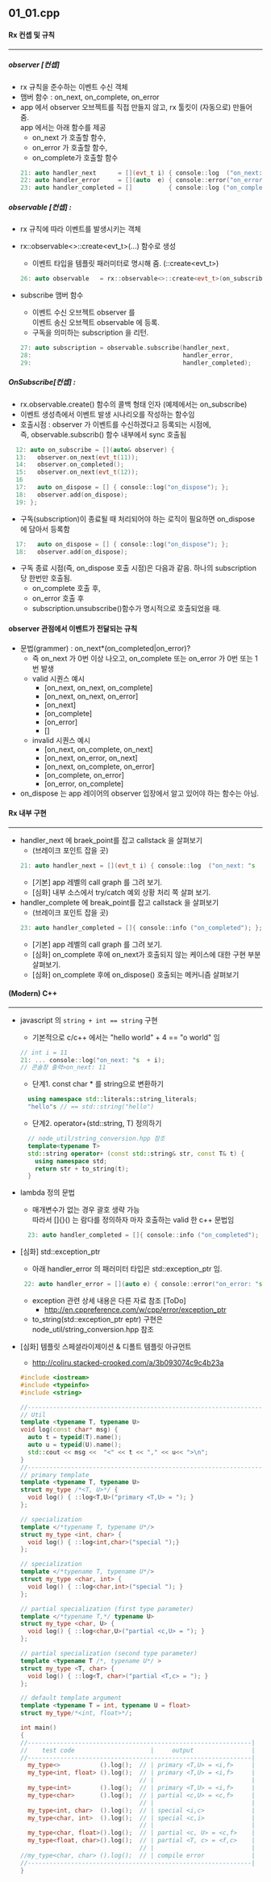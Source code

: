 ## 01_01.cpp
#### Rx 컨셉 및 규칙 
----------------
##### observer [컨셉] 
* rx 규칙을 준수하는 이벤트 수신 객체
* 맴버 함수 : on_next, on_complete, on_error 
* app 에서 observer 오브젝트를 직접 만들지 않고, rx 툴킷이 (자동으로) 만들어 줌.  
  app 에서는 아래 함수를 제공  
  * on_next 가 호출할 함수,  
  * on_error 가 호출할 함수,  
  * on_complete가 호출할 함수
  ```cpp
  21: auto handler_next      = [](evt_t i) { console::log  ("on_next: "s  + i); };
  22: auto handler_error     = [](auto  e) { console::error("on_error: "s + e); };
  23: auto handler_completed = []          { console::log ("on_completed");     };
  ```

##### observable [컨셉] : 
* rx 규칙에 따라 이벤트를 발생시키는 객체
* rx::observable<>::create<evt_t>(...) 함수로 생성
  * 이벤트 타입을 템플릿 패러미터로 명시해 줌. (::create<evt_t>)
  ```cpp
  26: auto observable   = rx::observable<>::create<evt_t>(on_subscribe)
  ```
  
* subscribe 맴버 함수
  * 이벤트 수신 오브젝트 observer 를  
     이벤트 송신 오브젝트 observable 에 등록.
  * 구독을 의미하는 subscription 을 리턴.
  ```cpp
  27: auto subscription = observable.subscribe(handler_next,
  28:                                          handler_error,
  29:                                          handler_completed);
  ```


##### OnSubscribe[컨셉] :
* rx.observable.create() 함수의 콜백 형태 인자 (예제에서는 on_subscribe)
* 이벤트 생성측에서 이벤트 발생 시나리오를 작성하는 함수임
* 호출시점 : observer 가 이벤트를 수신하겠다고 등록되는 시점에,  
  즉, observable.subscrib() 함수 내부에서 sync 호출됨
```cpp
  12: auto on_subscribe = [](auto& observer) {
  13:   observer.on_next(evt_t(11));
  14:   observer.on_completed();
  15:   observer.on_next(evt_t(12));
  16
  17:   auto on_dispose = [] { console::log("on_dispose"); };
  18:   observer.add(on_dispose);
  19: };
```
* 구독(subscription)이 종료될 때 처리되어야 하는 로직이 필요하면 on_dispose 에 담아서 등록함
```cpp
  17:   auto on_dispose = [] { console::log("on_dispose"); };
  18:   observer.add(on_dispose); 
```    
  * 구독 종료 시점(즉, on_dispose 호출 시점)은 다음과 같음. 하나의 subscription 당 한번만 호출됨.
    *  on_complete 호출 후, 
    *  on_error 호출 후
    *  subscription.unsubscribe()함수가 명시적으로 호출되었을 때.

#### observer 관점에서 이벤트가 전달되는 규칙
* 문법(grammer) : on_next*(on_completed|on_error)?
  * 즉 on_next 가 0번 이상 나오고,  on_complete 또는 on_error 가 0번 또는 1번 발생
  * valid 시퀀스 예시
    * [on_next, on_next, on_complete]
    * [on_next, on_next, on_error]
    * [on_next]
    * [on_complete]
    * [on_error]
    * []
  * invalid 시퀀스 예시
    * [on_next, on_complete, on_next]
    * [on_next, on_error,    on_next]
    * [on_next, on_complete, on_error]
    * [on_complete, on_error]
    * [on_error, on_complete]
* on_dispose 는
  app 레이어의 observer 입장에서 알고 있어야 하는 함수는 아님.

  
#### Rx 내부 구현
----------------
* handler_next 에 braek_point를 잡고 callstack 을 살펴보기
  * (브레이크 포인트 잡을 곳)
  ```cpp
  21: auto handler_next = [](evt_t i) { console::log  ("on_next: "s  + i); };
  ```
  * [기본] app 레벨의  call graph 를 그려 보기.
  * [심화] 내부 소스에서 try/catch 예외 상황 처리 쪽 살펴 보기.
* handler_complete 에 break_point를 잡고 callstack 을 살펴보기
  * (브레이크 포인트 잡을 곳)
  ```cpp
  23: auto handler_completed = []{ console::info ("on_completed"); };
  ```
  * [기본] app 레벨의 call graph 를 그려 보기.
  * [심화] on_complete 후에 on_next가 호출되지 않는 케이스에 대한 구현 부분 살펴보기. 
  * [심화] on_complete 후에 on_dispose() 호출되는 메커니즘 살펴보기

#### (Modern) C++
----------------
* javascript 의 ``string + int == string``  구현
  * 기본적으로 c/c++ 에서는 "hello world" + 4 == "o world"  임
  ```cpp
  // int i = 11
  21: ... console::log("on_next: "s  + i);
  // 콘솔창 출력>on_next: 11
  ```
  * 단계1. const char * 를 string으로 변환하기
  ```cpp
    using namespace std::literals::string_literals;
    "hello"s // == std::string("hello")
   ```
  * 단계2. operator+(std::string, T) 정의하기
  ```cpp
    // node_util/string_conversion.hpp 참조
    template<typename T>
    std::string operator+ (const std::string& str, const T& t) {
      using namespace std;
      return str + to_string(t);
    }
  ```
* lambda 정의 문법
  * 매개변수가 없는 경우 괄호 생략 가능  
    따라서  []{}() 는 람다를 정의하자 마자 호출하는 valid 한 c++ 문법임
  ```cpp
    23: auto handler_completed = []{ console::info ("on_completed"); };
  ```

* [심화] std::exception_ptr
  * 아래 handler_error 의 패러미터 타입은 std::exception_ptr 임.
  ```cpp
   22: auto handler_error = [](auto e) { console::error("on_error: "s + e); };
  ```
  * exception 관련 상세 내용은 다른 자료 참조 [ToDo]
    * http://en.cppreference.com/w/cpp/error/exception_ptr 
  * to_string(std::exception_ptr eptr) 구현은 
    node_util/string_conversion.hpp 참조  

* [심화] 템플릿 스페셜라이제이션 & 디폴트 템플릿 아규먼트
  * http://coliru.stacked-crooked.com/a/3b093074c9c4b23a
  ```cpp
  #include <iostream>
  #include <typeinfo>
  #include <string>

  //---------------------------------------------------------------------
  // Util
  template <typename T, typename U>
  void log(const char* msg) {
    auto t = typeid(T).name();
    auto u = typeid(U).name();
    std::cout << msg <<  "<" << t << "," << u<< ">\n";
  }
  //---------------------------------------------------------------------
  // primary template
  template <typename T, typename U> 
  struct my_type /*<T, U>*/ {
    void log() { ::log<T,U>("primary <T,U> = "); }
  };
  
  // specialization
  template </*typename T, typename U*/> 
  struct my_type <int, char> { 
    void log() { ::log<int,char>("special ");}
  };
  
  // specialization
  template </*typename T, typename U*/> 
  struct my_type <char, int> {
    void log() { ::log<char,int>("special "); }
  };

  // partial specialization (first type parameter)
  template </*typename T,*/ typename U> 
  struct my_type <char, U> {   
    void log() { ::log<char,U>("partial <c,U> = "); }
  };
  
  // partial specialization (second type parameter)
  template <typename T /*, typename U*/ > 
  struct my_type <T, char> {   
    void log() { ::log<T, char>("partial <T,c> = "); }
  };

  // default template argument
  template <typename T = int, typename U = float> 
  struct my_type/*<int, float>*/;

  int main()
  {
  //--------------------------------------------------------------|
  //    test code                     |     output                |
  //--------------------------------------------------------------|
    my_type<>           ().log();  // | primary <T,U> = <i,f>     |
    my_type<int, float> ().log();  // | primary <T,U> = <i,f>     |
                                   // |                           |
    my_type<int>        ().log();  // | primary <T,U> = <i,f>     |
    my_type<char>       ().log();  // | partial <c,U> = <c,f>     |
                                   // |                           |
    my_type<int, char>  ().log();  // | special <i,c>             |
    my_type<char, int>  ().log();  // | special <c,i>             |
                                   // |                           |
    my_type<char, float>().log();  // | partial <c, U> = <c,f>    |
    my_type<float, char>().log();  // | partial <T, c> = <f,c>    |
                                   // |                           |
  //my_type<char, char> ().log();  // | compile error             |
  //--------------------------------------------------------------|
  }
  ```
